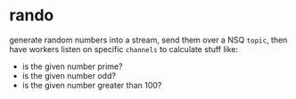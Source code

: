 # rando
generate random numbers into a stream, send them
over a NSQ `topic`, then have workers listen on
specific `channels` to calculate stuff like:

* is the given number prime?
* is the given number odd?
* is the given number greater than 100?
